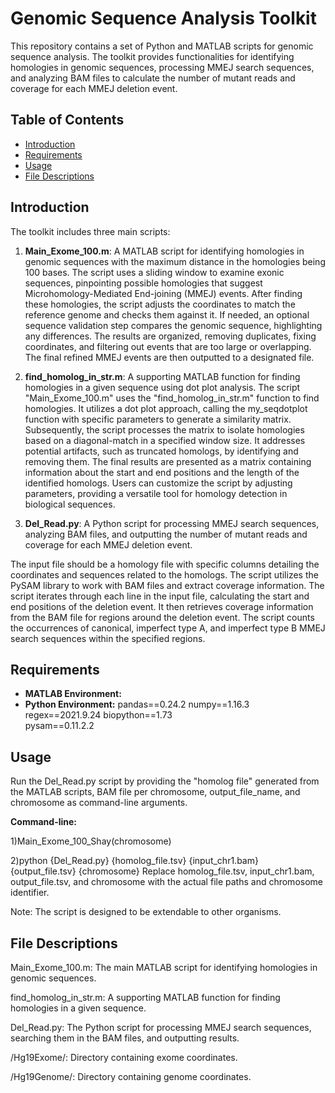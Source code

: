 # Genomic Sequence Analysis Toolkit

This repository contains a set of Python and MATLAB scripts for genomic sequence analysis. The toolkit provides functionalities for identifying homologies in genomic sequences, processing MMEJ search sequences, and analyzing BAM files to calculate the number of mutant reads and coverage for each MMEJ deletion event.

## Table of Contents

- [Introduction](#introduction)
- [Requirements](#requirements)
- [Usage](#usage)
- [File Descriptions](#file-descriptions)


## Introduction

The toolkit includes three main scripts:

1. **Main_Exome_100.m**: A MATLAB script for identifying homologies in genomic sequences with the maximum distance in the homologies being 100 bases.
The script uses a sliding window to examine exonic sequences, pinpointing possible homologies that suggest Microhomology-Mediated End-joining (MMEJ) events. After finding these homologies, the script adjusts the coordinates to match the reference genome and checks them against it. If needed, an optional sequence validation step compares the genomic sequence, highlighting any differences. The results are organized, removing duplicates, fixing coordinates, and filtering out events that are too large or overlapping. The final refined MMEJ events are then outputted to a designated file. 

2. **find_homolog_in_str.m**: A supporting MATLAB function for finding homologies in a given sequence using dot plot analysis.
   The script "Main_Exome_100.m" uses the "find_homolog_in_str.m" function to find homologies. It utilizes a dot plot approach, calling the my_seqdotplot function with specific parameters to generate a similarity matrix. Subsequently, the script processes the matrix to isolate homologies based on a diagonal-match in a specified window size. It addresses potential artifacts, such as truncated homologs, by identifying and removing them. The final results are presented as a matrix containing information about the start and end positions and the length of the identified homologs. Users can customize the script by adjusting parameters, providing a versatile tool for homology detection in biological sequences.

3. **Del_Read.py**: A Python script for processing MMEJ search sequences, analyzing BAM files, and outputting the number of mutant reads and coverage for each MMEJ deletion event.
   
 The input file should be a homology file with specific columns detailing the coordinates and sequences related to the homologs. The script utilizes the PySAM library to work with BAM files and extract coverage information. The script iterates through each line in the input file, calculating the start and end positions of the deletion event. It then retrieves coverage information from the BAM file for regions around the deletion event. The script counts the occurrences of canonical, imperfect type A, and imperfect type B MMEJ search sequences within the specified regions.


## Requirements

- **MATLAB Environment:** 
- **Python Environment:** 
      pandas==0.24.2
      numpy==1.16.3
      regex==2021.9.24
      biopython==1.73  
      pysam==0.11.2.2
  
## Usage
Run the Del_Read.py script by providing the "homolog file" generated from the MATLAB scripts, BAM file per chromosome, output_file_name,  and chromosome  as command-line arguments.

**Command-line:**

1)Main_Exome_100_Shay(chromosome)

2)python {Del_Read.py} {homolog_file.tsv} {input_chr1.bam} {output_file.tsv} {chromosome}
Replace homolog_file.tsv, input_chr1.bam, output_file.tsv, and chromosome with the actual file paths and chromosome identifier.

Note:
The script is designed to be extendable to other organisms.

## File Descriptions

Main_Exome_100.m: The main MATLAB script for identifying homologies in genomic sequences.

find_homolog_in_str.m: A supporting MATLAB function for finding homologies in a given sequence.

Del_Read.py: The Python script for processing MMEJ search sequences, searching them in the BAM files, and outputting results.

/Hg19Exome/: Directory containing exome coordinates.

/Hg19Genome/: Directory containing genome coordinates.








